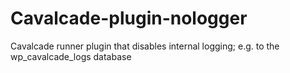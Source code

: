 # Cavalcade-plugin-nologger
Cavalcade runner plugin that disables internal logging; e.g. to the wp_cavalcade_logs database
